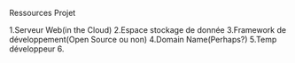 Ressources Projet

1.Serveur Web(in the Cloud)
2.Espace stockage de donnée
3.Framework de développement(Open Source ou non)
4.Domain Name(Perhaps?)
5.Temp développeur
6.
